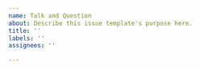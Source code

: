 ```yaml
---
name: Talk and Question
about: Describe this issue template's purpose here.
title: ''
labels: ''
assignees: ''

---
```



